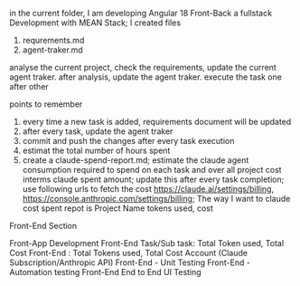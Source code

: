 in the current folder,
I am developing Angular 18 Front-Back a fullstack Development with MEAN Stack; 
I created files 
1. requrements.md
2. agent-traker.md

analyse the current project, check the requirements, update the current agent traker. 
after analysis, update the agent traker.
execute the task one after other



points to remember
1. every time a new task is added, requirements document will be updated
2. after every task, update the agent traker
3. commit and push the changes  after every task execution
4. estimat the total number of hours spent
5. create a claude-spend-report.md; estimate the claude agent consumption required to spend on each task and over all project cost interms claude spent amount; update this after every task completion;
use following urls to fetch the cost
https://claude.ai/settings/billing, 
https://console.anthropic.com/settings/billing; 
The way I want to claude cost spent repot is 
Project Name
tokens used, cost

Front-End Section

Front-App Development
Front-End Task/Sub task: Total Token used, Total Cost
Front-End : Total Tokens used, Total Cost Account (Claude Subscription/Anthropic API)
Front-End - Unit Testing
Front-End - Automation testing
Front-End End to End UI Testing





